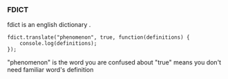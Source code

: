 ### FDICT

fdict is an english  dictionary .


```
fdict.translate("phenomenon", true, function(definitions) {
	console.log(definitions);
});
```

"phenomenon" is the word you are confused about
"true" means you don't need familiar word's definition
